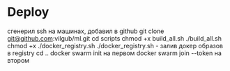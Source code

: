 # Deploy

сгенерил ssh на машинах, добавил в github
git clone git@github.com:vilgub/ml.git
cd scripts
chmod +x build_all.sh 
./build_all.sh
chmod +x ./docker_registry.sh
./docker_registry.sh - залив докер образов в registry
cd ..
docker swarm init на первом
docker swarm join --token на втором

